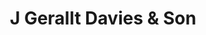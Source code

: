 ---
title: "J Gerallt Davies & Son"
url: /cardigan-aberteifi/j-gerallt-davies-and-son/
shop: trade
---